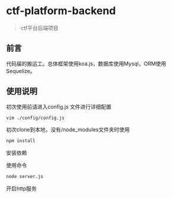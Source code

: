 # ctf-platform-backend

> ctf平台后端项目

## 前言

代码届的搬运工。总体框架使用koa.js，数据库使用Mysql，ORM使用Sequelize。

## 使用说明

初次使用前请进入config.js 文件进行详细配置
```bash
vim ./config/config.js
```

初次clone到本地，没有/node_modules文件夹时使用
```bash
npm install
```
安装依赖

使用命令
```bash
node server.js
```
开启http服务